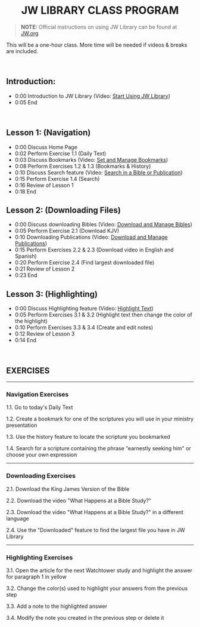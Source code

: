 <h1 align="center"><span style="font-variant: small-caps;">JW LIBRARY CLASS PROGRAM</span></h1>

> **NOTE:** Official instructions on using JW Library can be found at [JW.org](https://www.jw.org/en/online-help/jw-library/)

This will be a one-hour class.  More time will be needed if videos & breaks are included.

<br>

## Introduction:
- 0:00 Introduction to JW Library (Video: [Start Using JW Library](https://www.jw.org/en/online-help/jw-library/android/features/))
- 0:05 End

<br>

## Lesson 1: (Navigation)
- 0:00 Discuss Home Page 
- 0:02 Perform Exercise 1.1 (Daily Text)
- 0:03 Discuss Bookmarks (Video: [Set and Manage Bookmarks](https://www.jw.org/en/online-help/jw-library/android/bookmarks/))
- 0:08 Perform Exercises 1.2 & 1.3 (Bookmarks & History)
- 0:10 Discuss Search feature (Video: [Search in a Bible or Publication](https://www.jw.org/en/online-help/jw-library/android/search/))
- 0:15 Perform Exercise 1.4 (Search)
- 0:16 Review of Lesson 1
- 0:18 End

## Lesson 2: (Downloading Files)
- 0:00 Discuss downloading Bibles (Video: [Download and Manage Bibles](https://www.jw.org/en/online-help/jw-library/android/bibles/))
- 0:05 Perform Exercise 2.1 (Download KJV)
- 0:10 Downloading Publications (Video: [Download and Manage Publications](https://www.jw.org/en/online-help/jw-library/android/publications/))
- 0:15 Perform Exercises 2.2 & 2.3 (Download video in English and Spanish)
- 0:20 Perform Exercise 2.4 (Find largest downloaded file)
- 0:21 Review of Lesson 2
- 0:23 End

## Lesson 3: (Highlighting)
- 0:00 Discuss Highlighting feature (Video: [Highlight Text](https://www.jw.org/en/online-help/jw-library/android/highlight-text/))
- 0:05 Perform Exercises 3.1 & 3.2 (Highlight text then change the color of the highlight)
- 0:10 Perform Exercises 3.3 & 3.4 (Create and edit notes)
- 0:12 Review of Lesson 3
- 0:14 End

<br>

## EXERCISES

---
### Navigation Exercises

1.1. Go to today's Daily Text

1.2. Create a bookmark for one of the scriptures you will use in your ministry presentation

1.3. Use the history feature to locate the scripture you bookmarked

1.4. Search for a scripture containing the phrase "earnestly seeking him" or choose your own expression

---

### Downloading Exercises

2.1. Download the King James Version of the Bible

2.2. Download the video "What Happens at a Bible Study?"

2.3. Download the video "What Happens at a Bible Study?" in a different language

2.4. Use the "Downloaded" feature to find the largest file you have in JW Library

---

### Highlighting Exercises

3.1. Open the article for the next Watchtower study and highlight the answer for paragraph 1 in yellow

3.2. Change the color(s) used to highlight your answers from the previous step

3.3. Add a note to the highlighted answer

3.4. Modify the note you created in the previous step or delete it
